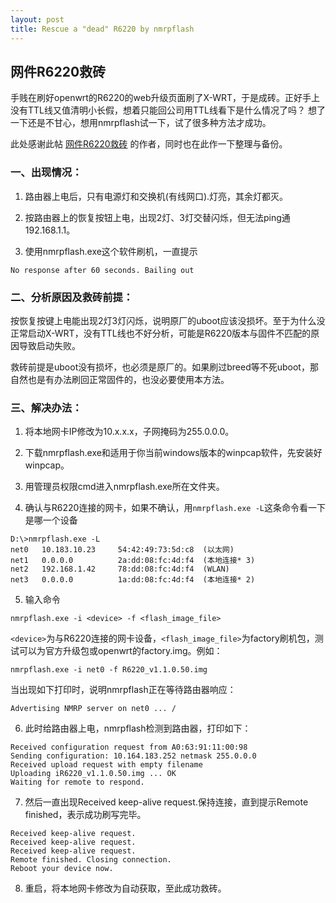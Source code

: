```yaml
---
layout: post
title: Rescue a "dead" R6220 by nmrpflash
---
```


## 网件R6220救砖

手贱在刷好openwrt的R6220的web升级页面刷了X-WRT，于是成砖。正好手上没有TTL线又值清明小长假，想着只能回公司用TTL线看下是什么情况了吗？
想了一下还是不甘心，想用nmrpflash试一下，试了很多种方法才成功。

此处感谢此帖
[网件R6220救砖](https://blog.51cto.com/gaokui/2447612)
的作者，同时也在此作一下整理与备份。

### 一、出现情况：

1.  路由器上电后，只有电源灯和交换机(有线网口).灯亮，其余灯都灭。

2.  按路由器上的恢复按钮上电，出现2灯、3灯交替闪烁，但无法ping通192.168.1.1。

3.  使用nmrpflash.exe这个软件刷机，一直提示
```
No response after 60 seconds. Bailing out
```

### 二、分析原因及救砖前提：

按恢复按键上电能出现2灯3灯闪烁，说明原厂的uboot应该没损坏。至于为什么没正常启动X-WRT，没有TTL线也不好分析，可能是R6220版本与固件不匹配的原因导致启动失败。

救砖前提是uboot没有损坏，也必须是原厂的。如果刷过breed等不死uboot，那自然也是有办法刷回正常固件的，也没必要使用本方法。

### 三、解决办法：

1. 将本地网卡IP修改为10.x.x.x，子网掩码为255.0.0.0。

2. 下载nmrpflash.exe和适用于你当前windows版本的winpcap软件，先安装好winpcap。

3. 用管理员权限cmd进入nmrpflash.exe所在文件夹。

4. 确认与R6220连接的网卡，如果不确认，用`nmrpflash.exe -L`这条命令看一下是哪一个设备
```
D:\>nmrpflash.exe -L
net0   10.183.10.23     54:42:49:73:5d:c8  (以太网)
net1   0.0.0.0          2a:dd:08:fc:4d:f4  (本地连接* 3)
net2   192.168.1.42     78:dd:08:fc:4d:f4  (WLAN)
net3   0.0.0.0          1a:dd:08:fc:4d:f4  (本地连接* 2)
```

5. 输入命令
```
nmrpflash.exe -i <device> -f <flash_image_file>
```
`<device>`为与R6220连接的网卡设备，`<flash_image_file>`为factory刷机包，测试可以为官方升级包或openwrt的factory.img。例如：
```
nmrpflash.exe -i net0 -f R6220_v1.1.0.50.img
```
当出现如下打印时，说明nmrpflash正在等待路由器响应：
```
Advertising NMRP server on net0 ... /
```

6. 此时给路由器上电，nmrpflash检测到路由器，打印如下：
```
Received configuration request from A0:63:91:11:00:98
Sending configuration: 10.164.183.252 netmask 255.0.0.0
Received upload request with empty filename
Uploading iR6220_v1.1.0.50.img ... OK
Waiting for remote to respond.
```

7. 然后一直出现Received keep-alive request.保持连接，直到提示Remote finished，表示成功刷写完毕。
```
Received keep-alive request.
Received keep-alive request.
Received keep-alive request.
Remote finished. Closing connection.
Reboot your device now.
```

8. 重启，将本地网卡修改为自动获取，至此成功救砖。

